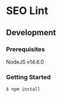 # SEO Lint

## Development

### Prerequisites
NodeJS v14.6.0

### Getting Started
```
$ npm install
```
